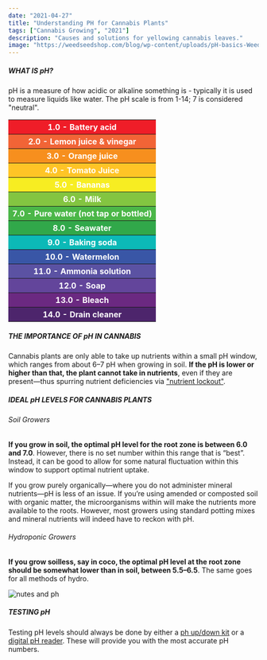 ```yaml
---
date: "2021-04-27"
title: "Understanding PH for Cannabis Plants"
tags: ["Cannabis Growing", "2021"]
description: "Causes and solutions for yellowing cannabis leaves."
image: "https://weedseedshop.com/blog/wp-content/uploads/pH-basics-WeedSeedShop-1024x540.jpg"
---
```


##### WHAT IS pH?

pH is a measure of how acidic or alkaline something is - typically it is used to measure liquids like water. The pH scale is from 1-14; 7 is considered "neutral".

<table class="text-center" style="width:100%">
  <tr style="background-color:#ef1d28; color:#fff;">
    <th>1.0 - Battery acid</th>
  </tr>
  <tr style="background-color:#f26436; color:#fff;">
    <th>2.0 - Lemon juice & vinegar</th>
  </tr>
  <tr style="background-color:#f78f1e; color:#fff;">
    <th>3.0 - Orange juice</th>
  </tr>
  <tr style="background-color:#ffc426; color:#fff;">
    <th>4.0 - Tomato Juice</th>
  </tr>
  <tr style="background-color:#f7ed22; color:#fff;">
    <th>5.0 - Bananas</th>
  </tr>
  <tr style="background-color:#83c541; color:#fff;">
    <th>6.0 - Milk</th>
  </tr>
  <tr style="background-color:#4bb748; color:#fff;">
    <th>7.0 - Pure water (not tap or bottled)</th>
  </tr>
  <tr style="background-color:#31a84a; color:#fff;">
    <th>8.0 - Seawater</th>
  </tr>
  <tr style="background-color:#0cb9b7; color:#fff;">
    <th>9.0 - Baking soda</th>
  </tr>
  <tr style="background-color:#3956a6; color:#fff;">
    <th>10.0 - Watermelon</th>
  </tr>
  <tr style="background-color:#5b52a3; color:#fff;">
    <th>11.0 - Ammonia solution</th>
  </tr>
  <tr style="background-color:#63459b; color:#fff;">
    <th>12.0 - Soap</th>
  </tr>
  <tr style="background-color:#6b2981; color:#fff;">
    <th>13.0 - Bleach</th>
  </tr>
  <tr style="background-color:#4d256c; color:#fff;">
    <th>14.0 - Drain cleaner</th>
  </tr>
</table>

##### THE IMPORTANCE OF pH IN CANNABIS

Cannabis plants are only able to take up nutrients within a small pH window, which ranges from about 6–7 pH when growing in soil. **If the pH is lower or higher than that, the plant cannot take in nutrients**, even if they are present—thus spurring nutrient deficiencies via ["nutrient lockout"](http://beyondcultivation.gatsbyjs.io/yellowing-cannabis-leaves).

##### IDEAL pH LEVELS FOR CANNABIS PLANTS

###### Soil Growers

**If you grow in soil, the optimal pH level for the root zone is between 6.0 and 7.0**. However, there is no set number within this range that is “best”. Instead, it can be good to allow for some natural fluctuation within this window to support optimal nutrient uptake.

If you grow purely organically—where you do not administer mineral nutrients—pH is less of an issue. If you’re using amended or composted soil with organic matter, the microorganisms within will make the nutrients more available to the roots. However, most growers using standard potting mixes and mineral nutrients will indeed have to reckon with pH.

###### Hydroponic Growers

**If you grow soilless, say in coco, the optimal pH level at the root zone should be somewhat lower than in soil, between 5.5–6.5**. The same goes for all methods of hydro.

![nutes and ph](https://www.royalqueenseeds.com/img/cms/PH-GRAPHIC-COLORS%20EN-05_1.jpg)

##### TESTING pH

Testing pH levels should always be done by either a [ph up/down kit](https://www.amazon.com/General-Hydroponics-pH-Control-Kit/dp/B017XTFKE6/ref=asc_df_B017XTFKE6/?tag=hyprod-20&linkCode=df0&hvadid=343269677504&hvpos=&hvnetw=g&hvrand=16148787425069195826&hvpone=&hvptwo=&hvqmt=&hvdev=c&hvdvcmdl=&hvlocint=&hvlocphy=9031788&hvtargid=pla-758667091664&psc=1&tag=&ref=&adgrpid=77503953508&hvpone=&hvptwo=&hvadid=343269677504&hvpos=&hvnetw=g&hvrand=16148787425069195826&hvqmt=&hvdev=c&hvdvcmdl=&hvlocint=&hvlocphy=9031788&hvtargid=pla-758667091664) or a [digital pH reader](https://www.amazon.com/VIVOSUN-Meter-Digital-Tester-Water/dp/B01M5IASHD/ref=sr_1_7?dchild=1&keywords=ph&qid=1619560837&s=lawn-garden&sr=1-7). These will provide you with the most accurate pH numbers.
